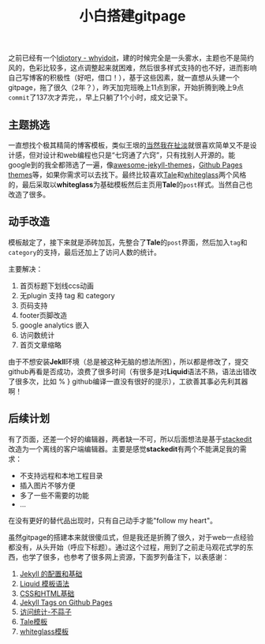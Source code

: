 ﻿---
title: 小白搭建gitpage
layout: post
category: 札记

---

之前已经有一个[Idiotory - whyidoit](https://srxqds.github.io/)，建的时候完全是一头雾水，主题也不是简约风的，色彩比较多，这点调整起来就困难，然后很多样式支持的也不好，进而影响自己写博客的积极性（好吧，借口！），基于这些因素，就一直想从头建一个gitpage，拖了很久（2年？），昨天加完班晚上11点到家，开始折腾到晚上9点`commit`了137次才弄完，，早上只躺了1个小时，成文记录下。

## 主题挑选

一直想找个极其精简的博客模板，类似王垠的[当然我在扯淡](http://www.yinwang.org/#)就很喜欢简单又不是设计感，但对设计和web编程也只是“七窍通了六窍”，只有找别人开源的。能google到的我全都筛选了一遍，像[awesome-jekyll-themes](https://github.com/planetjekyll/awesome-jekyll-themes)，[Github Pages themes](https://pages.github.com/themes/)等，如果你需求可以去找下。最终比较喜欢[Tale](https://chesterhow.github.io/tale/)和[whiteglass](https://yous.be/whiteglass/)两个风格的，最后采取以**whiteglass**为基础模板然后主页用**Tale**的`post`样式。当然自己也改造了很多。


## 动手改造

模板敲定了，接下来就是添砖加瓦，先整合了**Tale**的`post`界面，然后加入`tag`和`category`的支持，最后还加上了访问人数的统计。

主要解决：
1. 首页标题下划线ccs动画
2. 无plugin 支持 tag 和 category
3. 页码支持
4. footer页脚改造
5. google analytics 嵌入
6. 访问数统计 
7. 首页文章缩略


由于不想安装**Jekll**环境（总是被这种无脑的想法所困），所以都是修改了，提交github再看是否成功，浪费了很多时间（有很多是对**Liquid**语法不熟，语法出错改了很多次，比如 % } github编译一直没有很好的提示），工欲善其事必先利其器啊！

## 后续计划

有了页面，还差一个好的编辑器，两者缺一不可，所以后面想法是基于[stackedit](https://github.com/benweet/stackedit)改造为一个离线的客户端编辑器。主要是感觉**stackedit**有两个不能满足我的需求：
- 不支持远程和本地工程目录
- 插入图片不够方便
- 多了一些不需要的功能
- ...

在没有更好的替代品出现时，只有自己动手才能"follow my heart"。

虽然gitpage的搭建本来就很傻瓜式，但是我还是折腾了很久，对于web一点经验都没有，从头开始（呼应下标题）。通过这个过程，用到了之前走马观花式学的东西，也学了很多，也参考了很多网上资源，下面罗列备注下，以表感谢：

1. [Jekyll 的配置和基础][1]
2. [Liquid 模板语法][2]
3. [CSS和HTML基础][3]
4. [Jekyll Tags on Github Pages][4]
5. [访问统计-不蒜子][5]
6. [Tale模板][6]
7. [whiteglass模板][7]


[1]: https://jekyllrb.com/docs/quickstart/ "Jekll guide"
[2]: https://shopify.github.io/liquid/ "Liquid Template Lanague"
[3]: http://www.apress.com/9781430237808 "Pro HTML5 and CSS3 Design Patterns"
[4]: http://longqian.me/2017/02/09/github-jekyll-tag/ "Jekyll Tags on Github Pages"
[5]: http://busuanzi.ibruce.info/ "不蒜子"
[6]: https://chesterhow.github.io/tale/
[7]: https://yous.be/whiteglass/
[8]: http://www.minddust.com/post/tags-and-categories-on-github-pages/







